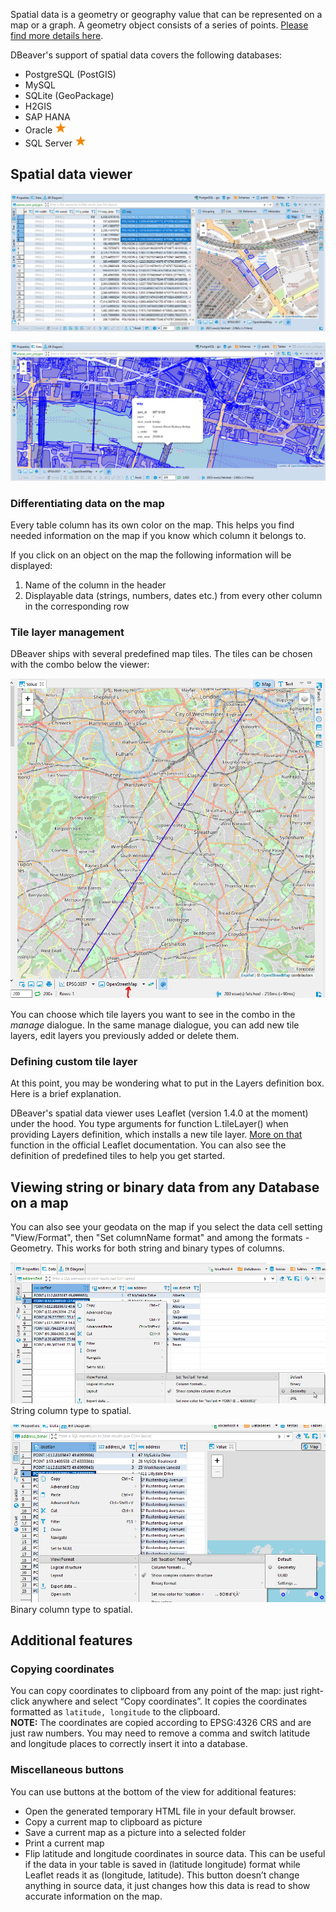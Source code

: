 Spatial data is a geometry or geography value that can be represented on a map or a graph. A geometry object consists of a series of points. [Please find more details here](https://en.wikipedia.org/wiki/Spatial_database).  

DBeaver's support of spatial data covers the following databases:
- PostgreSQL (PostGIS)
- MySQL
- SQLite (GeoPackage)
- H2GIS
- SAP HANA
- Oracle <img src="images/commercial.png" vspace="0" border="0" height="18"/>
- SQL Server <img src="images/commercial.png" vspace="0" border="0" height="18"/>

## Spatial data viewer

![](images/ug/Data-view-gis.png)

![](images/ug/Data-view-gis-presentation.png) <!--CMD:SKIP-->

### Differentiating data on the map
Every table column has its own color on the map. This helps you find needed information on the map if you know which column it belongs to.

If you click on an object on the map the following information will be displayed:
1. Name of the column in the header
2. Displayable data (strings, numbers, dates etc.) from every other column in the corresponding row


### Tile layer management
DBeaver ships with several predefined map tiles. The tiles can be chosen with the combo below the viewer:

![](images/ug/Leaflet-Tiles-Combo.png)

You can choose which tile layers you want to see in the combo in the _manage_ dialogue.
In the same manage dialogue, you can add new tile layers, edit layers you previously added 
or delete them.

### Defining custom tile layer
At this point, you may be wondering what to put in the Layers definition box. Here is a brief explanation.

DBeaver's spatial data viewer uses Leaflet (version 1.4.0 at the moment) under the hood. 
You type arguments for function L.tileLayer() when providing Layers definition, 
which installs a new tile layer. [More on that](https://leafletjs.com/reference-1.4.0.html#tilelayer) 
function in the official Leaflet documentation. You can also see the definition of
predefined tiles to help you get started.  

## Viewing string or binary data from any Database on a map 

You can also see your geodata on the map if you select the data cell setting "View/Format", then "Set columnName format" and among the formats - Geometry. 
This works for both string and binary types of columns.

![](images/ug/Data-view-gis-string-to-spatial.png)
String column type to spatial.

![](images/ug/Data-view-gis-binary-to-spatial.png)
Binary column type to spatial.

## Additional features

### Copying coordinates

You can copy coordinates to clipboard from any point of the map: just right-click anywhere and select “Copy coordinates”. It copies the coordinates formatted as `latitude, longitude` to the clipboard.\
**NOTE:** The coordinates are copied according to EPSG:4326 CRS and are just raw numbers. You may need to remove a comma and switch latitude and longitude places to correctly insert it into a database.

### Miscellaneous buttons

You can use buttons at the bottom of the view for additional features:
* Open the generated temporary HTML file in your default browser.
* Copy a current map to clipboard as picture
* Save a current map as a picture into a selected folder
* Print a current map
* Flip latitude and longitude coordinates in source data. This can be useful if the data in your table is saved in (latitude longitude) format while Leaflet reads it as (longitude, latitude). This button doesn’t change anything in source data, it just changes how this data is read to show accurate information on the map.

 

